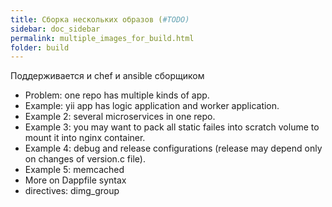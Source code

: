 ```yaml
---
title: Сборка нескольких образов (#TODO)
sidebar: doc_sidebar
permalink: multiple_images_for_build.html
folder: build
---
```


Поддерживается и chef и ansible сборщиком

* Problem: one repo has multiple kinds of app.
* Example: yii app has logic application and worker application.
* Example 2: several microservices in one repo.
* Example 3: you may want to pack all static failes into scratch volume to mount it into nginx container.
* Example 4: debug and release configurations (release may depend only on changes of version.c file).
* Example 5: memcached
* More on Dappfile syntax
* directives: dimg_group
